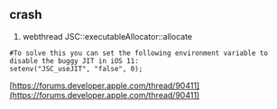## crash
1. webthread JSC::executableAllocator::allocate

```
#To solve this you can set the following environment variable to disable the buggy JIT in iOS 11:
setenv("JSC_useJIT", "false", 0);
```

[https://forums.developer.apple.com/thread/90411](https://forums.developer.apple.com/thread/90411)
